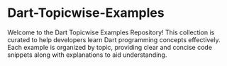 # Dart-Topicwise-Examples
Welcome to the Dart Topicwise Examples Repository! This collection is curated to help developers learn Dart programming concepts effectively. Each example is organized by topic, providing clear and concise code snippets along with explanations to aid understanding.
